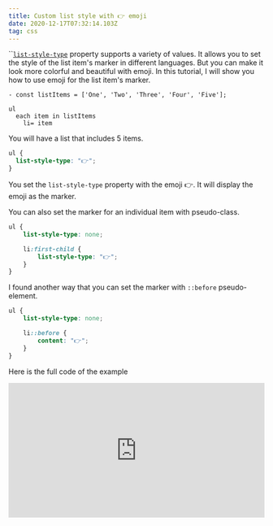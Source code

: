 ```yaml
---
title: Custom list style with 👉 emoji
date: 2020-12-17T07:32:14.103Z
tag: css
---
```

``[`list-style-type`](https://developer.mozilla.org/en-US/docs/Web/CSS/list-style-type) property supports a variety of values. It allows you to set the style of the list item's marker in different languages. But you can make it look more colorful and beautiful with emoji. In this tutorial, I will show you how to use emoji for the list item's marker.

```pug
- const listItems = ['One', 'Two', 'Three', 'Four', 'Five'];

ul 
  each item in listItems
    li= item
```

 You will have a list that includes 5 items. 

```scss
ul {
  list-style-type: "👉";
}
```

You set the `list-style-type` property with the emoji 👉. It will display the emoji as the marker. 

You can also set the marker for an individual item with pseudo-class.

```scss
ul {
	list-style-type: none;

	li:first-child {
		list-style-type: "👉";
	}
}
```

I found another way that you can set the marker with `::before` pseudo-element.

```scss
ul {
	list-style-type: none;

	li::before {
		content: "👉";
	}
}
```

Here is the full code of the example

<iframe height="265" style="width: 100%;" scrolling="no" title="Custom list style with emoji" src="https://codepen.io/phongduong/embed/preview/yLaVzgO?height=265&theme-id=dark&default-tab=html,result" frameborder="no" loading="lazy" allowtransparency="true" allowfullscreen="true">
  See the Pen <a href='https://codepen.io/phongduong/pen/yLaVzgO'>Custom list style with emoji</a> by Phong Duong
  (<a href='https://codepen.io/phongduong'>@phongduong</a>) on <a href='https://codepen.io'>CodePen</a>.
</iframe>
